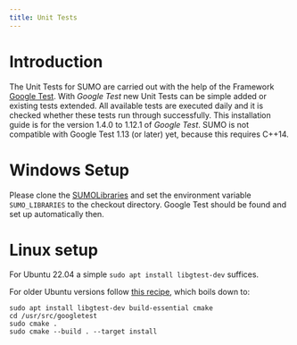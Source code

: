 ```yaml
---
title: Unit Tests
---
```


# Introduction

The Unit Tests for SUMO are carried out with the help of the Framework
[Google Test](https://github.com/google/googletest). With *Google Test*
new Unit Tests can be simple added or existing tests extended. All
available tests are executed daily and it is checked whether these tests
run through successfully. This installation guide is for the version
1.4.0 to 1.12.1 of *Google Test*. SUMO is not compatible with Google Test 1.13 (or later)
yet, because this requires C++14.

# Windows Setup

Please clone the
[SUMOLibraries](https://github.com/DLR-TS/SUMOLibraries) and set the
environment variable `SUMO_LIBRARIES` to the checkout directory. Google
Test should be found and set up automatically then.

# Linux setup

For Ubuntu 22.04 a simple `sudo apt install libgtest-dev` suffices.

For older Ubuntu versions follow [this
recipe](https://stackoverflow.com/questions/24295876/cmake-cannot-find-googletest-required-library-in-ubuntu),
which boils down to:

```
sudo apt install libgtest-dev build-essential cmake
cd /usr/src/googletest
sudo cmake .
sudo cmake --build . --target install
```
